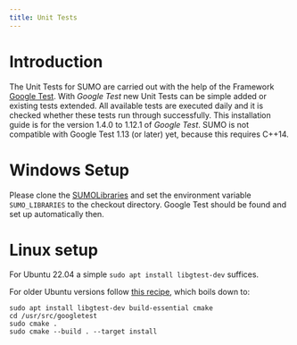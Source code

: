 ```yaml
---
title: Unit Tests
---
```


# Introduction

The Unit Tests for SUMO are carried out with the help of the Framework
[Google Test](https://github.com/google/googletest). With *Google Test*
new Unit Tests can be simple added or existing tests extended. All
available tests are executed daily and it is checked whether these tests
run through successfully. This installation guide is for the version
1.4.0 to 1.12.1 of *Google Test*. SUMO is not compatible with Google Test 1.13 (or later)
yet, because this requires C++14.

# Windows Setup

Please clone the
[SUMOLibraries](https://github.com/DLR-TS/SUMOLibraries) and set the
environment variable `SUMO_LIBRARIES` to the checkout directory. Google
Test should be found and set up automatically then.

# Linux setup

For Ubuntu 22.04 a simple `sudo apt install libgtest-dev` suffices.

For older Ubuntu versions follow [this
recipe](https://stackoverflow.com/questions/24295876/cmake-cannot-find-googletest-required-library-in-ubuntu),
which boils down to:

```
sudo apt install libgtest-dev build-essential cmake
cd /usr/src/googletest
sudo cmake .
sudo cmake --build . --target install
```
